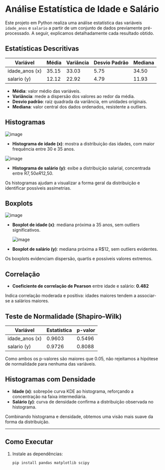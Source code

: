 # Análise Estatística de Idade e Salário

Este projeto em Python realiza uma análise estatística das variáveis `idade_anos` e `salario` a partir de um conjunto de dados previamente pré-processado. A seguir, explicamos detalhadamente cada resultado obtido.

## Estatísticas Descritivas

| Variável        | Média  | Variância | Desvio Padrão | Mediana |
|-----------------|--------|-----------|---------------|---------|
| idade_anos (x)  | 35.15  | 33.03     | 5.75          | 34.50   |
| salario (y)     | 12.12  | 22.92     | 4.79          | 11.93   |

- **Média**: valor médio das variáveis.  
- **Variância**: mede a dispersão dos valores ao redor da média.  
- **Desvio padrão**: raiz quadrada da variância, em unidades originais.  
- **Mediana**: valor central dos dados ordenados, resistente a outliers.  

## Histogramas
![image](https://github.com/user-attachments/assets/14c96fd7-0abd-4df9-b010-0a9ddd548cb8)
- **Histograma de idade (x)**: mostra a distribuição das idades, com maior frequência entre 30 e 35 anos.

![image](https://github.com/user-attachments/assets/1047de74-2299-4f4d-8e1e-ad00baad3e21)
- **Histograma de salário (y)**: exibe a distribuição salarial, concentrada entre R$7,50 e R$12,50.  

Os histogramas ajudam a visualizar a forma geral da distribuição e identificar possíveis assimetrias.

## Boxplots

![image](https://github.com/user-attachments/assets/4cef0a6c-eac0-4bb9-b93a-6983abd1814d)
- **Boxplot de idade (x)**: mediana próxima a 35 anos, sem outliers significativos.

  ![image](https://github.com/user-attachments/assets/ce34379d-5e1c-45a9-a250-bfb38e560c3c)
- **Boxplot de salário (y)**: mediana próxima a R$12, sem outliers evidentes.  

Os boxplots evidenciam dispersão, quartis e possíveis valores extremos.

## Correlação

- **Coeficiente de correlação de Pearson** entre idade e salário: **0.482**  

Indica correlação moderada e positiva: idades maiores tendem a associar-se a salários maiores.

## Teste de Normalidade (Shapiro–Wilk)

| Variável        | Estatística | p-valor |
|-----------------|-------------|---------|
| idade_anos (x)  | 0.9603      | 0.5496  |
| salario (y)     | 0.9726      | 0.8088  |

Como ambos os p-valores são maiores que 0.05, não rejeitamos a hipótese de normalidade para nenhuma das variáveis.

## Histogramas com Densidade

- **Idade (x)**: sobrepõe curva KDE ao histograma, reforçando a concentração na faixa intermediária.  
- **Salário (y)**: curva de densidade confirma a distribuição observada no histograma.  

Combinando histograma e densidade, obtemos uma visão mais suave da forma da distribuição.

---

## Como Executar

1. Instale as dependências:
   ```bash
   pip install pandas matplotlib scipy

